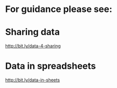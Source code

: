 


# For guidance please see:

# Sharing data
http://bit.ly/data-4-sharing


# Data in spreadsheets
http://bit.ly/data-in-sheets

